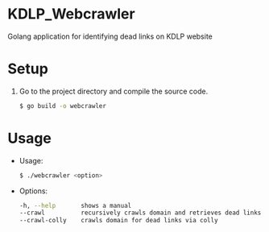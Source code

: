 # KDLP_Webcrawler
Golang application for identifying dead links on KDLP website

# Setup

1. Go to the project directory and compile the source code. 

   ```bash
   $ go build -o webcrawler  
   ```

# Usage

- Usage:
    
    ```bash
    $ ./webcrawler <option>
    ```

- Options:

   ```bash
   -h, --help       shows a manual
   --crawl          recursively crawls domain and retrieves dead links with reference URLS
   --crawl-colly    crawls domain for dead links via colly
   ```
